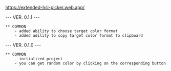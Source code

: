 https://extended-hsl-picker.web.app/

--- VER. 0.1.1 ---

	** COMMON
		- added ability to choose target color format
		- added adility to copy target color format to clipboard

--- VER. 0.1.0 ---

	** COMMON
		- initialized project
		- you can get random color by clicking on the corresponding button
